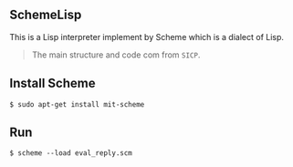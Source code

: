 ## SchemeLisp
This is a  Lisp interpreter implement by Scheme which is a dialect of Lisp.

> The main structure and code com from `SICP`.


## Install Scheme
`$ sudo apt-get install mit-scheme`

## Run

`$ scheme --load eval_reply.scm`

